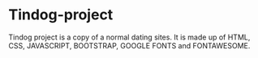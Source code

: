 # Tindog-project
Tindog project is a copy of a normal dating sites. It is made up of HTML, CSS, JAVASCRIPT, BOOTSTRAP, GOOGLE FONTS and FONTAWESOME.
